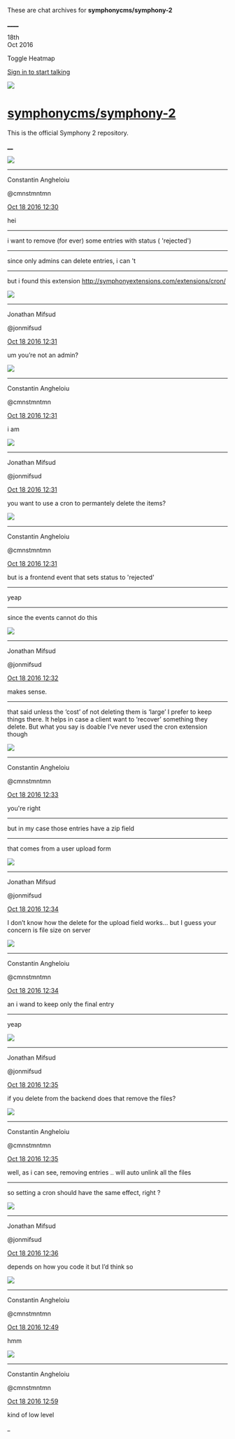 These are chat archives for **symphonycms/symphony-2**

[__](/symphonycms/symphony-2/archives/2016/10/19)[__](/symphonycms/symphony-2/archives/2016/10/17)

18th  
Oct 2016

Toggle Heatmap

[Sign in to start talking](/login?action=login&button=archive-login)

![](https://avatars-02.gitter.im/group/iv/3/57542c45c43b8c601977197e?s=48)

#  [symphonycms/symphony-2](/symphonycms/symphony-2)

This is the official Symphony 2 repository.

[ __](/orgs/symphonycms/rooms "More symphonycms rooms")

![](https://avatars1.githubusercontent.com/u/2312755?v=3&s=30)

____

Constantin Angheloiu

@cmnstmntmn

[Oct 18 2016
12:30](https://gitter.im/symphonycms/symphony-2?at=580615c9759f6d2436c29854)

hei

____

i want to remove (for ever) some entries with status ( 'rejected')

____

since only admins can delete entries, i can 't

____

but i found this extension <http://symphonyextensions.com/extensions/cron/>

![](https://avatars1.githubusercontent.com/u/859775?v=3&s=30)

____

Jonathan Mifsud

@jonmifsud

[Oct 18 2016
12:31](https://gitter.im/symphonycms/symphony-2?at=5806160fb827179842d19f04)

um you’re not an admin?

![](https://avatars1.githubusercontent.com/u/2312755?v=3&s=30)

____

Constantin Angheloiu

@cmnstmntmn

[Oct 18 2016
12:31](https://gitter.im/symphonycms/symphony-2?at=580616162189c68f42f922ee)

i am

![](https://avatars1.githubusercontent.com/u/859775?v=3&s=30)

____

Jonathan Mifsud

@jonmifsud

[Oct 18 2016
12:31](https://gitter.im/symphonycms/symphony-2?at=5806162bb17b667961d0b3f3)

you want to use a cron to permantely delete the items?

![](https://avatars1.githubusercontent.com/u/2312755?v=3&s=30)

____

Constantin Angheloiu

@cmnstmntmn

[Oct 18 2016
12:31](https://gitter.im/symphonycms/symphony-2?at=580616322189c68f42f92388)

but is a frontend event that sets status to 'rejected'

____

yeap

____

since the events cannot do this

![](https://avatars1.githubusercontent.com/u/859775?v=3&s=30)

____

Jonathan Mifsud

@jonmifsud

[Oct 18 2016
12:32](https://gitter.im/symphonycms/symphony-2?at=58061649b827179842d19fe8)

makes sense.

____

that said unless the ‘cost’ of not deleting them is ‘large’ I prefer to keep
things there. It helps in case a client want to ‘recover’ something they
delete. But what you say is doable I’ve never used the cron extension though

![](https://avatars1.githubusercontent.com/u/2312755?v=3&s=30)

____

Constantin Angheloiu

@cmnstmntmn

[Oct 18 2016
12:33](https://gitter.im/symphonycms/symphony-2?at=58061684759f6d2436c29ad9)

you're right

____

but in my case those entries have a zip field

____

that comes from a user upload form

![](https://avatars1.githubusercontent.com/u/859775?v=3&s=30)

____

Jonathan Mifsud

@jonmifsud

[Oct 18 2016
12:34](https://gitter.im/symphonycms/symphony-2?at=580616d58d2babbd0882cc56)

I don’t know how the delete for the upload field works… but I guess your
concern is file size on server

![](https://avatars1.githubusercontent.com/u/2312755?v=3&s=30)

____

Constantin Angheloiu

@cmnstmntmn

[Oct 18 2016
12:34](https://gitter.im/symphonycms/symphony-2?at=580616d680020cc608ef2e14)

an i wand to keep only the final entry

____

yeap

![](https://avatars1.githubusercontent.com/u/859775?v=3&s=30)

____

Jonathan Mifsud

@jonmifsud

[Oct 18 2016
12:35](https://gitter.im/symphonycms/symphony-2?at=580616fbb17b667961d0b82c)

if you delete from the backend does that remove the files?

![](https://avatars1.githubusercontent.com/u/2312755?v=3&s=30)

____

Constantin Angheloiu

@cmnstmntmn

[Oct 18 2016
12:35](https://gitter.im/symphonycms/symphony-2?at=580617082189c68f42f9273e)

well, as i can see, removing entries .. will auto unlink all the files

____

so setting a cron should have the same effect, right ?

![](https://avatars1.githubusercontent.com/u/859775?v=3&s=30)

____

Jonathan Mifsud

@jonmifsud

[Oct 18 2016
12:36](https://gitter.im/symphonycms/symphony-2?at=580617308d2babbd0882cda9)

depends on how you code it but I’d think so

![](https://avatars1.githubusercontent.com/u/2312755?v=3&s=30)

____

Constantin Angheloiu

@cmnstmntmn

[Oct 18 2016
12:49](https://gitter.im/symphonycms/symphony-2?at=58061a59b827179842d1b129)

hmm

![](https://avatars1.githubusercontent.com/u/2312755?v=3&s=30)

____

Constantin Angheloiu

@cmnstmntmn

[Oct 18 2016
12:59](https://gitter.im/symphonycms/symphony-2?at=58061cad2189c68f42f942f3)

kind of low level

_

